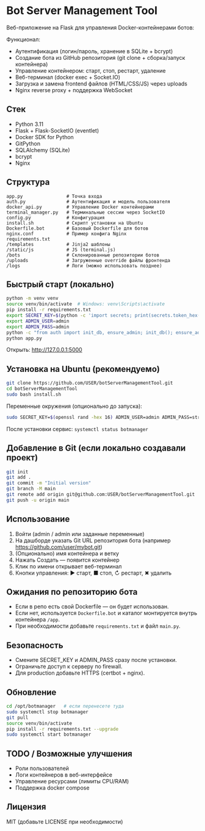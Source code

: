 # Bot Server Management Tool

Веб-приложение на Flask для управления Docker-контейнерами ботов:

Функционал:
- Аутентификация (логин/пароль, хранение в SQLite + bcrypt)
- Создание бота из GitHub репозитория (git clone + сборка/запуск контейнера)
- Управление контейнером: старт, стоп, рестарт, удаление
- Веб-терминал (docker exec + Socket.IO)
- Загрузка и замена frontend файлов (HTML/CSS/JS) через uploads
- Nginx reverse proxy + поддержка WebSocket

## Стек
- Python 3.11
- Flask + Flask-SocketIO (eventlet)
- Docker SDK for Python
- GitPython
- SQLAlchemy (SQLite)
- bcrypt
- Nginx

## Структура
```
app.py                # Точка входа
auth.py               # Аутентификация и модель пользователя
docker_api.py         # Управление Docker контейнерами
terminal_manager.py   # Терминальные сессии через SocketIO
config.py             # Конфигурация
install.sh            # Скрипт установки на Ubuntu
Dockerfile.bot        # Базовый Dockerfile для ботов
nginx.conf            # Пример конфига Nginx
requirements.txt
/templates            # Jinja2 шаблоны
/static/js            # JS (terminal.js)
/bots                 # Склонированные репозитории ботов
/uploads              # Загруженные override файлы фронтенда
/logs                 # Логи (можно использовать позднее)
```

## Быстрый старт (локально)
```bash
python -m venv venv
source venv/bin/activate  # Windows: venv\Scripts\activate
pip install -r requirements.txt
export SECRET_KEY=$(python -c 'import secrets; print(secrets.token_hex(16))')
export ADMIN_USER=admin
export ADMIN_PASS=admin
python -c "from auth import init_db, ensure_admin; init_db(); ensure_admin()"
python app.py
```
Открыть: http://127.0.0.1:5000

## Установка на Ubuntu (рекомендуемо)
```bash
git clone https://github.com/USER/botServerManagementTool.git
cd botServerManagementTool
sudo bash install.sh
```
Переменные окружения (опционально до запуска):
```bash
sudo SECRET_KEY=$(openssl rand -hex 16) ADMIN_USER=admin ADMIN_PASS=strongpass bash install.sh
```
После установки сервис: `systemctl status botmanager`

## Добавление в Git (если локально создавали проект)
```bash
git init
git add .
git commit -m "Initial version"
git branch -M main
git remote add origin git@github.com:USER/botServerManagementTool.git
git push -u origin main
```

## Использование
1. Войти (admin / admin или заданные переменные)
2. На дашборде указать Git URL репозитория бота (например https://github.com/user/mybot.git)
3. (Опционально) имя контейнера и ветку
4. Нажать Создать — появится контейнер
5. Клик по имени открывает веб-терминал
6. Кнопки управления: ▶ старт, ■ стоп, ↻ рестарт, ✖ удалить

## Ожидания по репозиторию бота
- Если в репо есть свой Dockerfile — он будет использован.
- Если нет, используется `Dockerfile.bot` и каталог монтируется внутрь контейнера `/app`.
- При необходимости добавьте `requirements.txt` и файл `main.py`.

## Безопасность
- Смените SECRET_KEY и ADMIN_PASS сразу после установки.
- Ограничьте доступ к серверу по firewall.
- Для production добавьте HTTPS (certbot + nginx).

## Обновление
```bash
cd /opt/botmanager   # если перенесете туда
sudo systemctl stop botmanager
git pull
source venv/bin/activate
pip install -r requirements.txt --upgrade
sudo systemctl start botmanager
```

## TODO / Возможные улучшения
- Роли пользователей
- Логи контейнеров в веб-интерфейсе
- Управление ресурсами (лимиты CPU/RAM)
- Поддержка docker compose

## Лицензия
MIT (добавьте LICENSE при необходимости)